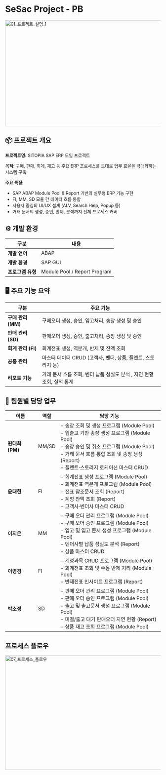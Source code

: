 # SeSac Project - PB

<img width="891" height="344" alt="01_프로젝트_설명_1" src="https://github.com/user-attachments/assets/257ce11a-1bb2-48e2-bfef-1c1771302313" />


## 📦 프로젝트 개요

**프로젝트명:** SITOPIA SAP ERP 도입 프로젝트    

**목적:**
구매, 판매, 회계, 재고 등 주요 ERP 프로세스를 토대로 업무 효율을 극대화하는 시스템 구축

**주요 특징:**

* SAP ABAP Module Pool & Report 기반의 실무형 ERP 기능 구현
* FI, MM, SD 모듈 간 데이터 흐름 통합
* 사용자 중심의 UI/UX 설계 (ALV, Search Help, Popup 등)
* 거래 문서의 생성, 승인, 반제, 분석까지 전체 프로세스 커버



## ⚙️ 개발 환경

| 구분          | 내용                           |
| ----------- | ---------------------------- |
| **개발 언어**   | ABAP                         |
| **개발 환경**   | SAP GUI          |
| **프로그램 유형** | Module Pool / Report Program |


## 🖥️ 주요 기능 요약

| 구분             | 주요 기능                                   |
| -------------- | --------------------------------------- |
| **구매 관리 (MM)** | 구매오더 생성, 승인, 입고처리, 송장 생성 및 승인    |
| **판매 관리 (SD)** | 판매오더 생성, 승인, 출고처리, 송장 생성 및 승인                  |
| **회계 관리 (FI)** | 회계전표 생성, 역분개, 반제 및 잔액 조회                |
| **공통 관리**      | 마스터 데이터 CRUD (고객사, 벤더, 상품, 플랜트, 스토리지 등) |
| **리포트 기능**     | 거래 문서 흐름 조회, 벤더 납품 성실도 분석 , 지연 현황 조회, 실적 통계              |

## 👥 팀원별 담당 업무

| 이름           | 역할              | 담당 기능                                                                                                                                                                    |
| ------------ | --------------- | ------------------------------------------------------------------------------------------------------------------------------------------------------------------------ |
| **원대희 (PM)** | MM/SD | - 송장 조회 및 생성 프로그램 (Module Pool)<br>- 입출고 기반 송장 생성 프로그램 (Module Pool)<br>- 송장 승인 및 취소 프로그램 (Module Pool)<br>- 거래 문서 흐름 통합 조회 및 송장 생성 (Report)<br>- 플랜트·스토리지 로케이션 마스터 CRUD |
| **윤태현**      | FI           | - 회계전표 생성 프로그램 (Module Pool)<br>- 회계전표 역분개 프로그램 (Module Pool)<br>- 전표 참조문서 조회 (Report)<br>- 계정 잔액 조회 (Report)<br>- 고객사·벤더사 마스터 CRUD                                      |
| **이지은**      | MM           | - 구매 오더 관리 프로그램 (Module Pool)<br>- 구매 오더 승인 프로그램 (Module Pool)<br>- 입고 및 입고 문서 생성 프로그램 (Module Pool)<br>- 벤더사별 납품 성실도 분석 (Report)<br>- 상품 마스터 CRUD                       |
| **이영경**      | FI        | - 계정과목 CRUD 프로그램 (Module Pool)<br>- 회계전표 조회 및 수동 반제 처리 (Module Pool)<br>- 반제전표 인사이트 프로그램 (Report)                                                                        |
| **박소정**      | SD           | - 판매 오더 관리 프로그램 (Module Pool)<br>- 판매 오더 승인 프로그램 (Module Pool)<br>- 출고 및 출고문서 생성 프로그램 (Module Pool)<br>- 미결/출고 대기 판매오더 지연 현황 (Report)<br>- 상품 재고 조회 프로그램 (Module Pool)   |


## 프로세스 플로우
<img width="1042" height="371" alt="07_프로세스_플로우" src="https://github.com/user-attachments/assets/c21dbd8d-bd59-4a53-aec2-a03a7c182d6f" />

